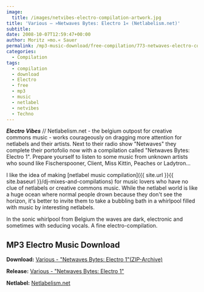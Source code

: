 ```yaml
---
image:
  title: /images/netvibes-electro-compilation-artwork.jpg
title: 'Various – »Netwaves Bytes: Electro 1« (Netlabelism.net)'
subtitle: 
date: 2008-10-07T12:59:47+00:00
author: Moritz »mo.« Sauer
permalink: /mp3-music-download/free-compilation/773-netwaves-electro-compilation-1
categories:
  - Compilation
tags:
  - compilation
  - download
  - Electro
  - free
  - mp3
  - music
  - netlabel
  - netvibes
  - Techno
---
```

***Electro Vibes*** // Netlabelism.net - the belgium outpost for creative commons music - works courageously on dragging more attention for netlabels and their artists. Next to their radio show "Netwaves" they complete their portofolio now with a compilation called "Netwaves Bytes: Electro 1". Prepare yourself to listen to some music from unknown artists who sound like Fischerspooner, Client, Miss Kittin, Peaches or Ladytron...

<!--more-->

<!--adsense-->

I like the idea of making [netlabel music compilation]({{ site.url }}{{ site.baseurl }}/dj-mixes-and-compilations) for music lovers who have no clue of netlabels or creative commons music. While the netlabel world is like a huge ocean where normal people drown because they don't see the horizon, it's better to invite them to take a bubbling bath in a whirlpool filled with music by interesting netlabels.

In the sonic whirlpool from Belgium the waves are dark, electronic and sometimes with seducing vocals. A fine electro-compilation.

## MP3 Electro Music Download

**Download:** <a href="http://www.archive.org/compress/nwscomp001" target="_blank">Various - "Netwaves Bytes: Electro 1"(ZIP-Archive)</a>
  
**Release:** <a href="http://netlabelism.net/node/361" target="_blank">Various - "Netwaves Bytes: Electro 1"</a>
  
**Netlabel:** <a href="http://netlabelism.net/node/361" target="_blank">Netlabelism.net</a>